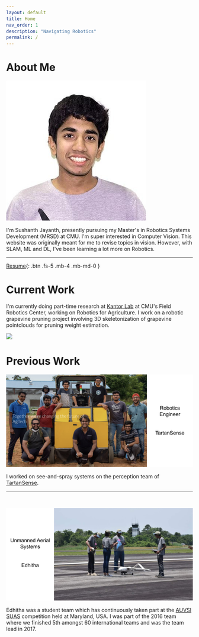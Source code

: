```yaml
---
layout: default
title: Home
nav_order: 1
description: "Navigating Robotics"
permalink: /
---
```


# About Me

![](/images/DP.png)

I'm Sushanth Jayanth, presently pursuing my Master's in Robotics Systems Development (MRSD) at CMU. I'm super interested in Computer Vision. This website was originally meant for me to revise topics
in vision. However, with SLAM, ML and DL, I've been learning a lot more on Robotics.

____________________________________________________________________________________________


[Resume](https://drive.google.com/file/d/1h79l90dx6f5ZIugohDiFdYD6kPRZtsKt/view?usp=sharing){: .btn .fs-5 .mb-4 .mb-md-0 }


# Current Work

I'm currently doing part-time research at [Kantor Lab](https://labs.ri.cmu.edu/kantorlab/research/) at CMU's Field Robotics Center, working on Robotics for Agriculture. I work on a robotic grapevine pruning project involving 3D skeletonization of
grapevine pointclouds for pruning weight estimation.

![](/images/pure_vine.gif)

# Previous Work

![](/images/ts_homepage.png)

I worked on see-and-spray systems on the perception team of [TartanSense](https://www.tartansense.com/).


_____________________________________________________________________________________________

![]()


![](/images/edhitha_homepage.png)

Edhitha was a student team which has continuously taken part at the [AUVSI SUAS](https://suas-competition.org/)
competition held at Maryland, USA. I was part of the 2016 team where we finished 5th amongst 60 international teams
and was the team lead in 2017.


